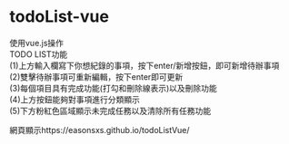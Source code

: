# todoList-vue
使用vue.js操作<br>
TODO LIST功能<br>
(1)上方輸入欄寫下你想紀錄的事項，按下enter/新增按鈕，即可新增待辦事項<br>
(2)雙擊待辦事項可重新編輯，按下enter即可更新<br>
(3)每個項目具有完成功能(打勾和刪除線表示)以及刪除功能<br>
(4)上方按鈕能夠對事項進行分類顯示<br>
(5)下方粉紅色區域顯示未完成任務以及清除所有任務功能<br>

網頁顯示https://easonsxs.github.io/todoListVue/

